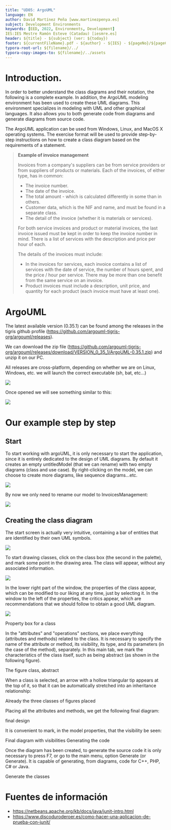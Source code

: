 ```yaml
---
title: "UD05: ArgoUML"
language: EN
author: David Martínez Peña [www.martinezpenya.es]
subject: Development Environments
keywords: [EED, 2022, Environments, Development]
IES:IES Mestre Ramón Esteve (Catadau) [iesmre.es]
header: ${title} - ${subject} (ver: ${today})
footer: ${currentFileName}.pdf - ${author} - ${IES} - ${pageNo}/${pageCount}
typora-root-url: ${filename}/../
typora-copy-images-to: ${filename}/../assets
---
```

# Introduction.

In order to better understand the class diagrams and their notation, the following is a complete example. In addition, the ArgoUML modeling environment has been used to create these UML diagrams. This environment specializes in modeling with UML and other graphical languages. It also allows you to both generate code from diagrams and generate diagrams from source code.

The ArgoUML application can be used from Windows, Linux, and MacOS X operating systems. The exercise format will be used to provide step-by-step instructions on how to create a class diagram based on the requirements of a statement.

>**Example of invoice management**
>
> Invoices from a company's suppliers can be from service providers or from suppliers of products or materials. Each of the invoices, of either type, has in common:
>
>- The invoice number.
>- The date of the invoice.
>- The total amount - which is calculated differently in some than in others.
>- Customer data, which is the NIF and name, and must be found in a separate class.
>- The detail of the invoice (whether it is materials or services).
>
>For both service invoices and product or material invoices, the last invoice issued must be kept in order to keep the invoice number in mind. There is a list of services with the description and price per hour of each.
>
>The details of the invoices must include:
>
>- In the invoices for services, each invoice contains a list of services with the date of service, the number of hours spent, and the price / hour per service. There may be more than one benefit from the same service on an invoice.
>- Product invoices must include a description, unit price, and quantity for each product (each invoice must have at least one).
>

# ArgoUML

The latest available version (0.35.1) can be found among the releases in the tigris github profile (https://github.com/argouml-tigris-org/argouml/releases).

We can download the zip file (https://github.com/argouml-tigris-org/argouml/releases/download/VERSION_0_35_1/ArgoUML-0.35.1.zip) and unzip it on our PC.

All releases are cross-platform, depending on whether we are on Linux, Windows, etc. we will launch the correct executable (sh, bat, etc...)

![](assets/ArgoUML_about.png)

Once opened we will see something similar to this:

![](assets/ArgoUML_environment.png)

# Our example step by step

## Start

To start working with argoUML, it is only necessary to start the application, since it is entirely dedicated to the design of UML diagrams. By default it creates an empty untitledModel (that we can rename) with two empty diagrams (class and use case). By right-clicking on the model, we can choose to create more diagrams, like sequence diagrams...etc.

![](assets/ArgoUML_createDiagram.png)

By now we only need to rename our model to InvoicesManagement:

![](assets/ArgoUML_renameModel.png)

## Creating the class diagram

The start screen is actually very intuitive, containing a bar of entities that are identified by their own UML symbols.

![](assets/ArgoUML_entityBar.png)

To start drawing classes, click on the class box (the second in the palette), and mark some point in the drawing area. The class will appear, without any associated information.

![](/assets/ArgoUML_createClass.png)

In the lower right part of the window, the properties of the class appear, which can be modified to our liking at any time, just by selecting it. In the window to the left of the properties, the critics appear, which are recommendations that we should follow to obtain a good UML diagram.

![](/assets/ArgoUML_classProperties.png)

Property box for a class

In the "attributes" and "operations" sections, we place everything (attributes and methods) related to the class. It is necessary to specify the name of the attribute or method, its visibility, its type, and its parameters (in the case of the method), separately. In this main tab, we mark the characteristics of the class itself, such as being abstract (as shown in the following figure).

The figure class, abstract

When a class is selected, an arrow with a hollow triangular tip appears at the top of it, so that it can be automatically stretched into an inheritance relationship:

Already the three classes of figures placed

Placing all the attributes and methods, we get the following final diagram:

final design

It is convenient to mark, in the model properties, that the visibility be seen:

Final diagram with visibilities
Generating the code

Once the diagram has been created, to generate the source code it is only necessary to press F7, or go to the main menu, option Generate (or Generate). It is capable of generating, from diagrams, code for C++, PHP, C# or Java.

Generate the classes



# Fuentes de información

- https://netbeans.apache.org/kb/docs/java/junit-intro.html
- https://www.discoduroderoer.es/como-hacer-una-aplicacion-de-prueba-con-junit/
